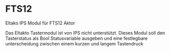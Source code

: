 # FTS12
Eltako IPS Modul für FTS12 Aktor

Das Eltakto Tastermodul ist von IPS nicht unterstützt. Dieses Modul soll den Tasterstatus als Bool Statusvariable ausgeben und eine festlegbare unterscheidung zwischen einem kurzen und langem Tastendruck
